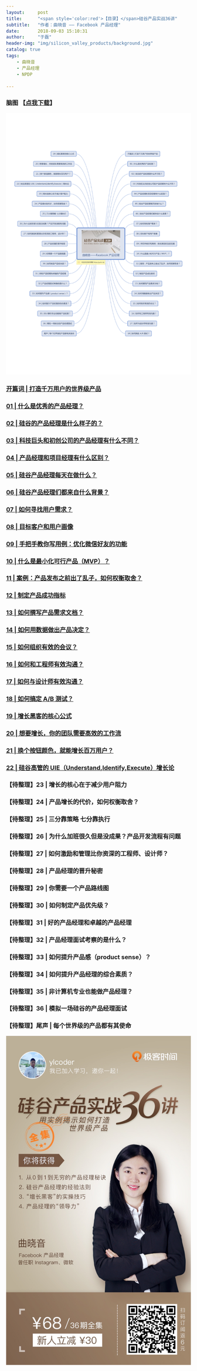 ```yaml
---
layout:     post
title:      "<span style='color:red'>【目录】</span>硅谷产品实战36讲"
subtitle:   "作者：曲晓音 —— Facebook 产品经理"
date:       2018-09-03 15:10:31
author:     "于磊"
header-img: "img/silicon_valley_products/background.jpg"
catalog: true
tags:
    - 曲晓音
    - 产品经理
    - NPDP

---
```




### 脑图 【[点我下载](https://github.com/yuleizhuai/resources/raw/master/management/NPDP/Silicon_valley_products/silicon_valley_products.pdf)】

![silicon_valley_products](/img/silicon_valley_products/silicon_valley_products.jpg)



### [开篇词 | 打造千万用户的世界级产品](https://yulei.vip/2018/09/03/the_opening_words/)

### [01 | 什么是优秀的产品经理？](https://yulei.vip/2018/09/03/01_Excellent_product_manager/)

### [02 | 硅谷的产品经理是什么样子的？](https://yulei.vip/2018/09/04/02What_the_product_manager_looks_like/)

### [03 | 科技巨头和初创公司的产品经理有什么不同？](https://yulei.vip/2018/09/06/03The_difference_between_product_managers/)

### [04 | 产品经理和项目经理有什么区别？](https://yulei.vip/2018/09/07/04Two_PM_Different/)

### [05 | 硅谷产品经理每天在做什么？](https://yulei.vip/2018/09/08/05WhatToDoEveryDay/)

### [06 | 硅谷产品经理们都来自什么背景？](https://yulei.vip/2018/09/10/06FromWhatBackground/)

### [07 | 如何寻找用户需求？](https://yulei.vip/2018/09/12/07LookingForDemand/)

### [08 | 目标客户和用户画像](https://yulei.vip/2018/09/13/08TargetCustomersAndUserProfile/)

### [09 | 手把手教你写用例：优化微信好友的功能](https://yulei.vip/2018/09/14/09UserCase/)

### [10 | 什么是最小化可行产品（MVP）？](https://yulei.vip/2018/09/17/10MVP/)

### [11 | 案例：产品发布之前出了乱子，如何权衡取舍？](https://yulei.vip/2018/09/21/11How_to_trade_off/)

### [12 | 制定产品成功指标](https://yulei.vip/2018/09/23/12Develop_product_success_indicators/)

### [13 | 如何撰写产品需求文档？](https://yulei.vip/2018/09/25/13How_to_document_product_requirements/)

### [14 | 如何用数据做出产品决定？](https://yulei.vip/2018/09/28/14How_do_you_use_data_to_make_product_decisions/)

### [15 | 如何组织有效的会议？](https://yulei.vip/2018/09/28/15How_to_organize_effective_meetings/)

### [16 | 如何和工程师有效沟通？](https://yulei.vip/2018/10/04/16How_to_communicate_effectively_with_engineers/)

### [17 | 如何与设计师有效沟通？](https://yulei.vip/2018/10/09/17How_to_communicate_effectively_with_designers/)

### [18 | 如何搞定 A/B 测试？](https://yulei.vip/2018/10/08/18How_to_handle_AB_testing/)

### [19 | 增长黑客的核心公式](https://yulei.vip/2018/10/10/19Growth_hacker/)

### [20 | 想要增长，你的团队需要高效的工作流](https://yulei.vip/2018/10/14/20Services_for_product_growth/)

### [21 | 换个按钮颜色，就能增长百万用户？](https://yulei.vip/2018/10/17/21The_midas_touch/)

### [22 | 硅谷高管的 UIE（Understand,Identify,Execute）增长论](https://yulei.vip/2018/10/18/22UIE_Growth_theory/)

### 【待整理】23 | 增长的核心在于减少用户阻力

### 【待整理】24 | 产品增长的代价，如何权衡取舍？

### 【待整理】25 | 三分靠策略 七分靠执行

### 【待整理】26 | 为什么加班很久但是没成果？产品开发流程有问题

### 【待整理】27 | 如何激励和管理比你资深的工程师、设计师？

### 【待整理】28 | 产品经理的晋升秘密

### 【待整理】29 | 你需要一个产品路线图

### 【待整理】30 | 如何制定产品优先级？

### 【待整理】31 | 好的产品经理和卓越的产品经理

### 【待整理】32 | 产品经理面试考察的是什么？

### 【待整理】33 | 如何提升产品感（product sense）？

### 【待整理】34 | 如何提升产品经理的综合素质？

### 【待整理】35 | 非计算机专业也能做产品经理？

### 【待整理】36 | 模拟一场硅谷的产品经理面试

### 【待整理】尾声 | 每个世界级的产品都有其使命

![silicon_valley_products](/img/silicon_valley_products/share.jpeg)
